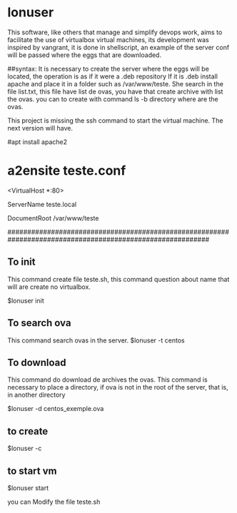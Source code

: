 # lonuser

This software, like others that manage and simplify devops work, aims to facilitate the use of virtualbox virtual machines, 
its development was inspired by vangrant, it is done in shellscript, an example of the server conf will be passed where 
the eggs that are downloaded.

##syntax:
It is necessary to create the server where the eggs will be located, the operation is as if it were a .deb repository
If it is .deb install apache and place it in a folder such as /var/www/teste.  She search in the file list.txt, this 
file have list de ovas, you have that create archive with list the ovas. you can to create with command ls -b directory 
where are the ovas.

This project is missing the ssh command to start the virtual machine. The next version will have.


#apt install apache2

# a2ensite teste.conf

<VirtualHost *:80>

ServerName teste.local

DocumentRoot /var/www/teste


</VirtualHost>
###########################################################################################################


## To init
This command create file teste.sh, this command question about name that will are create no virtualbox.

$lonuser init

## To search ova
This command search ovas in the server.
$lonuser -t centos

## To download
This command do download de archives the ovas. This command is necessary to place a directory, if ova is not in 
the root of the server, that is, in another directory

$lonuser -d centos_exemple.ova

## to create
$lonuser -c

## to start vm
$lonuser start

you can Modify the file teste.sh





